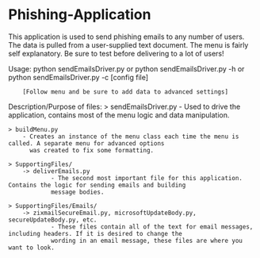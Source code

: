 # Phishing-Application


This application is used to send phishing emails to any number of users. The data is pulled from a user-supplied
text document. The menu is fairly self explanatory. Be sure to test before delivering to a lot of users!

Usage: python sendEmailsDriver.py or
       python sendEmailsDriver.py -h or
       python sendEmailsDriver.py -c [config file]

        [Follow menu and be sure to add data to advanced settings]

Description/Purpose of files:
    > sendEmailsDriver.py
        - Used to drive the application, contains most of the menu logic and data manipulation.

    > buildMenu.py
        - Creates an instance of the menu class each time the menu is called. A separate menu for advanced options
          was created to fix some formatting.

    > SupportingFiles/
        -> deliverEmails.py
                - The second most important file for this application. Contains the logic for sending emails and building
                message bodies.

    > SupportingFiles/Emails/
        -> zixmailSecureEmail.py, microsoftUpdateBody.py, secureUpdateBody.py, etc.
                - These files contain all of the text for email messages, including headers. If it is desired to change the
                wording in an email message, these files are where you want to look.
